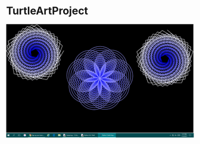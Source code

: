 # TurtleArtProject
<img src= "https://github.com/lelandzheng/TurtleArtProject/blob/master/project.PNG">
